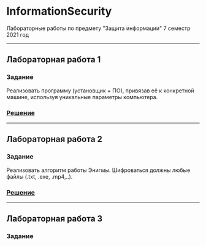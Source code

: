 # InformationSecurity
Лабораторные работы по предмету "Защита информации" 7 семестр 2021 год

---
## Лабораторная работа 1
### Задание
Реализовать программу (установщик + ПО), привязав её к конкретной машине, используя уникальные параметры компьютера.
### [Решение](https://github.com/Bryanskaya/InformationSecurity/tree/main/lab01)

---
## Лабораторная работа 2
### Задание
Реализовать алгоритм работы Энигмы. Шифроваться должны любые файлы (.txt, .exe, .mp4,..).
### [Решение](https://github.com/Bryanskaya/InformationSecurity/tree/main/lab02/lab02/lab02)

---
## Лабораторная работа 3
### Задание
